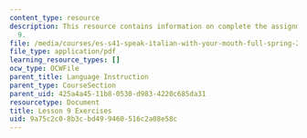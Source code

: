 ```yaml
---
content_type: resource
description: This resource contains information on complete the assignment for lesson
  9.
file: /media/courses/es-s41-speak-italian-with-your-mouth-full-spring-2012/9a75c2c08b3cbd499460516c2a08e58c_MITES_S41S12_Esercizi9.pdf
file_type: application/pdf
learning_resource_types: []
ocw_type: OCWFile
parent_title: Language Instruction
parent_type: CourseSection
parent_uid: 425a4a45-11b8-0530-d983-4220c685da31
resourcetype: Document
title: Lesson 9 Exercises
uid: 9a75c2c0-8b3c-bd49-9460-516c2a08e58c
---
```

